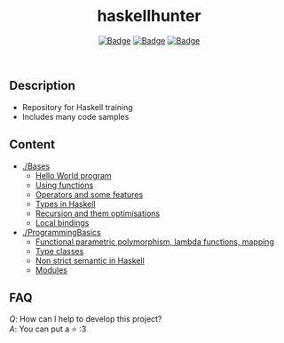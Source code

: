 <br>

<h1 align="center">haskellhunter</h1>
<div align="center">


[![Badge](https://img.shields.io/badge/Uses-Haskell-purple.svg?style=flat-square)]("Haskell")
[![Badge](https://img.shields.io/badge/Open-Source-green.svg?style=flat-square)]("OpenSource")
[![Badge](https://img.shields.io/badge/Made_with-Love-ff69b4.svg?style=flat-square)]("MadeWithLove")

<br>
</div>

## Description
* Repository for Haskell training
* Includes many code samples

## Content
* [./Bases](https://github.com/Ythosa/haskellhunter/blob/master/Bases)
    * [Hello World program](https://github.com/Ythosa/haskellhunter/blob/master/Bases/HelloWorld.hs)
    * [Using functions](https://github.com/Ythosa/haskellhunter/blob/master/Bases/Functions.hs)
    * [Operators and some features](https://github.com/Ythosa/haskellhunter/blob/master/Bases/Operators.hs)
    * [Types in Haskell](https://github.com/Ythosa/haskellhunter/blob/master/Bases/Types.hs)
    * [Recursion and them optimisations](https://github.com/Ythosa/haskellhunter/blob/master/Bases/Recursion.hs)
    * [Local bindings](https://github.com/Ythosa/haskellhunter/blob/master/Bases/LocalBindings.hs)
* [./ProgrammingBasics](https://github.com/Ythosa/haskellhunter/blob/master/ProgrammingBasics)
    * [Functional parametric polymorphism, lambda functions, mapping](https://github.com/Ythosa/haskellhunter/blob/master/ProgrammingBasics/ParametricPolymorphism.hs)
    * [Type classes](https://github.com/Ythosa/haskellhunter/blob/master/ProgrammingBasics/TypeClasses.hs)
    * [Non strict semantic in Haskell](https://github.com/Ythosa/haskellhunter/blob/master/ProgrammingBasics/NonStrictSemantics.hs)
    * [Modules](https://github.com/Ythosa/haskellhunter/blob/master/ProgrammingBasics/Modules.hs)

## FAQ
*Q*: How can I help to develop this project?  
*A*: You can put a :star: :3
